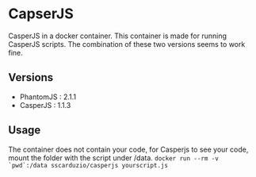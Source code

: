 # CapserJS

CasperJS in a docker container. 
This container is made for running CasperJS scripts. The combination of these two versions seems to work fine. 

## Versions

* PhantomJS : 2.1.1
* CasperJS  : 1.1.3

## Usage
The container does not contain your code, for Casperjs to see your code, mount the folder with the script under /data. 
```docker run --rm -v `pwd`:/data sscarduzio/casperjs yourscript.js```
